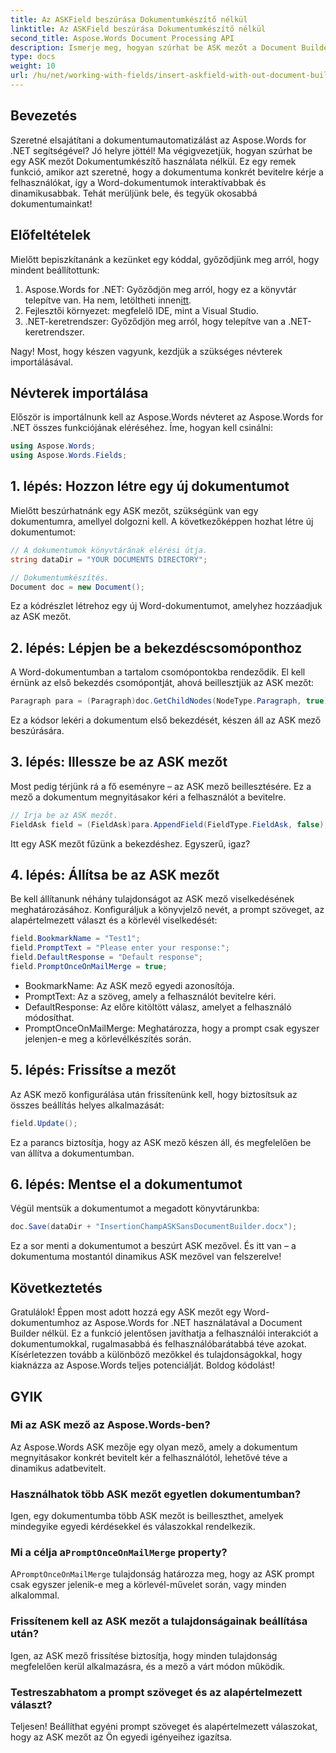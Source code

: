 ```yaml
---
title: Az ASKField beszúrása Dokumentumkészítő nélkül
linktitle: Az ASKField beszúrása Dokumentumkészítő nélkül
second_title: Aspose.Words Document Processing API
description: Ismerje meg, hogyan szúrhat be ASK mezőt a Document Builder használata nélkül az Aspose.Words for .NET-ben. Kövesse ezt az útmutatót a Word-dokumentumok dinamikus javításához.
type: docs
weight: 10
url: /hu/net/working-with-fields/insert-askfield-with-out-document-builder/
---
```

## Bevezetés

Szeretné elsajátítani a dokumentumautomatizálást az Aspose.Words for .NET segítségével? Jó helyre jöttél! Ma végigvezetjük, hogyan szúrhat be egy ASK mezőt Dokumentumkészítő használata nélkül. Ez egy remek funkció, amikor azt szeretné, hogy a dokumentuma konkrét bevitelre kérje a felhasználókat, így a Word-dokumentumok interaktívabbak és dinamikusabbak. Tehát merüljünk bele, és tegyük okosabbá dokumentumainkat!

## Előfeltételek

Mielőtt bepiszkítanánk a kezünket egy kóddal, győződjünk meg arról, hogy mindent beállítottunk:

1.  Aspose.Words for .NET: Győződjön meg arról, hogy ez a könyvtár telepítve van. Ha nem, letöltheti innen[itt](https://releases.aspose.com/words/net/).
2. Fejlesztői környezet: megfelelő IDE, mint a Visual Studio.
3. .NET-keretrendszer: Győződjön meg arról, hogy telepítve van a .NET-keretrendszer.

Nagy! Most, hogy készen vagyunk, kezdjük a szükséges névterek importálásával.

## Névterek importálása

Először is importálnunk kell az Aspose.Words névteret az Aspose.Words for .NET összes funkciójának eléréséhez. Íme, hogyan kell csinálni:

```csharp
using Aspose.Words;
using Aspose.Words.Fields;
```

## 1. lépés: Hozzon létre egy új dokumentumot

Mielőtt beszúrhatnánk egy ASK mezőt, szükségünk van egy dokumentumra, amellyel dolgozni kell. A következőképpen hozhat létre új dokumentumot:

```csharp
// A dokumentumok könyvtárának elérési útja.
string dataDir = "YOUR DOCUMENTS DIRECTORY";

// Dokumentumkészítés.
Document doc = new Document();
```

Ez a kódrészlet létrehoz egy új Word-dokumentumot, amelyhez hozzáadjuk az ASK mezőt.

## 2. lépés: Lépjen be a bekezdéscsomóponthoz

A Word-dokumentumban a tartalom csomópontokba rendeződik. El kell érnünk az első bekezdés csomópontját, ahová beillesztjük az ASK mezőt:

```csharp
Paragraph para = (Paragraph)doc.GetChildNodes(NodeType.Paragraph, true)[0];
```

Ez a kódsor lekéri a dokumentum első bekezdését, készen áll az ASK mező beszúrására.

## 3. lépés: Illessze be az ASK mezőt

Most pedig térjünk rá a fő eseményre – az ASK mező beillesztésére. Ez a mező a dokumentum megnyitásakor kéri a felhasználót a bevitelre.

```csharp
// Írja be az ASK mezőt.
FieldAsk field = (FieldAsk)para.AppendField(FieldType.FieldAsk, false);
```

Itt egy ASK mezőt fűzünk a bekezdéshez. Egyszerű, igaz?

## 4. lépés: Állítsa be az ASK mezőt

Be kell állítanunk néhány tulajdonságot az ASK mező viselkedésének meghatározásához. Konfiguráljuk a könyvjelző nevét, a prompt szöveget, az alapértelmezett választ és a körlevél viselkedését:

```csharp
field.BookmarkName = "Test1";
field.PromptText = "Please enter your response:";
field.DefaultResponse = "Default response";
field.PromptOnceOnMailMerge = true;
```

- BookmarkName: Az ASK mező egyedi azonosítója.
- PromptText: Az a szöveg, amely a felhasználót bevitelre kéri.
- DefaultResponse: Az előre kitöltött válasz, amelyet a felhasználó módosíthat.
- PromptOnceOnMailMerge: Meghatározza, hogy a prompt csak egyszer jelenjen-e meg a körlevélkészítés során.

## 5. lépés: Frissítse a mezőt

Az ASK mező konfigurálása után frissítenünk kell, hogy biztosítsuk az összes beállítás helyes alkalmazását:

```csharp
field.Update();
```

Ez a parancs biztosítja, hogy az ASK mező készen áll, és megfelelően be van állítva a dokumentumban.

## 6. lépés: Mentse el a dokumentumot

Végül mentsük a dokumentumot a megadott könyvtárunkba:

```csharp
doc.Save(dataDir + "InsertionChampASKSansDocumentBuilder.docx");
```

Ez a sor menti a dokumentumot a beszúrt ASK mezővel. És itt van – a dokumentuma mostantól dinamikus ASK mezővel van felszerelve!

## Következtetés

Gratulálok! Éppen most adott hozzá egy ASK mezőt egy Word-dokumentumhoz az Aspose.Words for .NET használatával a Document Builder nélkül. Ez a funkció jelentősen javíthatja a felhasználói interakciót a dokumentumokkal, rugalmasabbá és felhasználóbarátabbá téve azokat. Kísérletezzen tovább a különböző mezőkkel és tulajdonságokkal, hogy kiaknázza az Aspose.Words teljes potenciálját. Boldog kódolást!

## GYIK

### Mi az ASK mező az Aspose.Words-ben?
Az Aspose.Words ASK mezője egy olyan mező, amely a dokumentum megnyitásakor konkrét bevitelt kér a felhasználótól, lehetővé téve a dinamikus adatbevitelt.

### Használhatok több ASK mezőt egyetlen dokumentumban?
Igen, egy dokumentumba több ASK mezőt is beilleszthet, amelyek mindegyike egyedi kérdésekkel és válaszokkal rendelkezik.

###  Mi a célja a`PromptOnceOnMailMerge` property?
 A`PromptOnceOnMailMerge` tulajdonság határozza meg, hogy az ASK prompt csak egyszer jelenik-e meg a körlevél-művelet során, vagy minden alkalommal.

### Frissítenem kell az ASK mezőt a tulajdonságainak beállítása után?
Igen, az ASK mező frissítése biztosítja, hogy minden tulajdonság megfelelően kerül alkalmazásra, és a mező a várt módon működik.

### Testreszabhatom a prompt szöveget és az alapértelmezett választ?
Teljesen! Beállíthat egyéni prompt szöveget és alapértelmezett válaszokat, hogy az ASK mezőt az Ön egyedi igényeihez igazítsa.